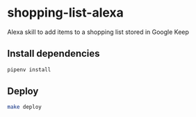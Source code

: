 # shopping-list-alexa

Alexa skill to add items to a shopping list stored in Google Keep

## Install dependencies

```sh
pipenv install
```

## Deploy

```sh
make deploy
```

